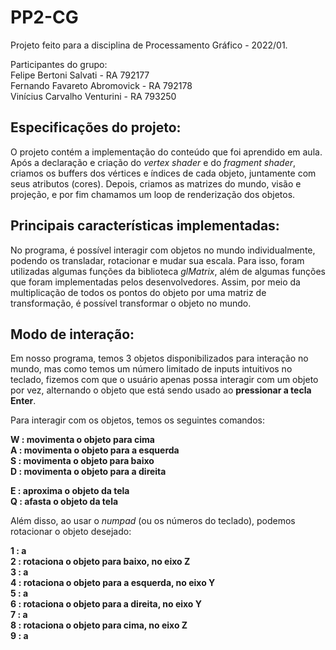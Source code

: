 # PP2-CG
Projeto feito para a disciplina de Processamento Gráfico - 2022/01. <br/>

Participantes do grupo: <br/>
Felipe Bertoni Salvati - RA 792177 <br/>
Fernando Favareto Abromovick - RA 792178 <br/>
Vinícius Carvalho Venturini - RA 793250 <br/>

## Especificações do projeto:

O projeto contém a implementação do conteúdo que foi aprendido em aula. Após a declaração e criação do <i>vertex shader</i> e do <i>fragment shader</i>, criamos os buffers dos vértices e índices de cada objeto, juntamente com seus atributos (cores). Depois, criamos as matrizes do mundo, visão e projeção, e por fim chamamos um loop de renderização dos objetos.

## Principais características implementadas:

No programa, é possível interagir com objetos no mundo individualmente, podendo os transladar, rotacionar e mudar sua escala. Para isso, foram utilizadas algumas funções da biblioteca *glMatrix*, além de algumas funções que foram implementadas pelos desenvolvedores. Assim, por meio da multiplicação de todos os pontos do objeto por uma matriz de transformação, é possível transformar o objeto no mundo.

## Modo de interação:

Em nosso programa, temos 3 objetos disponibilizados para interação no mundo, mas como temos um número limitado de inputs intuitivos no teclado, fizemos com que o usuário apenas possa interagir com um objeto por vez, alternando o objeto que está sendo usado ao **pressionar a tecla Enter**. <br/>

Para interagir com os objetos, temos os seguintes comandos: <br/>

**W : movimenta o objeto para cima** <br/>
**A : movimenta o objeto para a esquerda** <br/>
**S : movimenta o objeto para baixo** <br/>
**D : movimenta o objeto para a direita** <br/>

**E : aproxima o objeto da tela** <br/>
**Q : afasta o objeto da tela** <br/>

Além disso, ao usar o *numpad* (ou os números do teclado), podemos rotacionar o objeto desejado:

**1 : a** <br/>
**2 : rotaciona o objeto para baixo, no eixo Z** <br/>
**3 : a** <br/>
**4 : rotaciona o objeto para a esquerda, no eixo Y** <br/>
**5 : a** <br/>
**6 : rotaciona o objeto para a direita, no eixo Y** <br/>
**7 : a** <br/>
**8 : rotaciona o objeto para cima, no eixo Z** <br/>
**9 : a** <br/>
